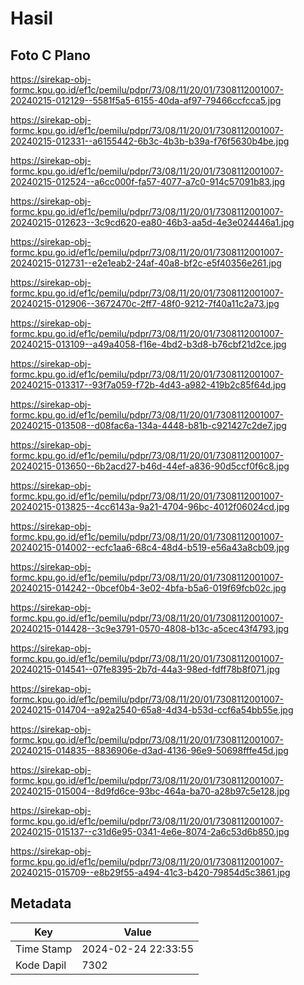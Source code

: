 # Hasil

## Foto C Plano

https://sirekap-obj-formc.kpu.go.id/ef1c/pemilu/pdpr/73/08/11/20/01/7308112001007-20240215-012129--5581f5a5-6155-40da-af97-79466ccfcca5.jpg

https://sirekap-obj-formc.kpu.go.id/ef1c/pemilu/pdpr/73/08/11/20/01/7308112001007-20240215-012331--a6155442-6b3c-4b3b-b39a-f76f5630b4be.jpg

https://sirekap-obj-formc.kpu.go.id/ef1c/pemilu/pdpr/73/08/11/20/01/7308112001007-20240215-012524--a6cc000f-fa57-4077-a7c0-914c57091b83.jpg

https://sirekap-obj-formc.kpu.go.id/ef1c/pemilu/pdpr/73/08/11/20/01/7308112001007-20240215-012623--3c9cd620-ea80-46b3-aa5d-4e3e024446a1.jpg

https://sirekap-obj-formc.kpu.go.id/ef1c/pemilu/pdpr/73/08/11/20/01/7308112001007-20240215-012731--e2e1eab2-24af-40a8-bf2c-e5f40356e261.jpg

https://sirekap-obj-formc.kpu.go.id/ef1c/pemilu/pdpr/73/08/11/20/01/7308112001007-20240215-012906--3672470c-2ff7-48f0-9212-7f40a11c2a73.jpg

https://sirekap-obj-formc.kpu.go.id/ef1c/pemilu/pdpr/73/08/11/20/01/7308112001007-20240215-013109--a49a4058-f16e-4bd2-b3d8-b76cbf21d2ce.jpg

https://sirekap-obj-formc.kpu.go.id/ef1c/pemilu/pdpr/73/08/11/20/01/7308112001007-20240215-013317--93f7a059-f72b-4d43-a982-419b2c85f64d.jpg

https://sirekap-obj-formc.kpu.go.id/ef1c/pemilu/pdpr/73/08/11/20/01/7308112001007-20240215-013508--d08fac6a-134a-4448-b81b-c921427c2de7.jpg

https://sirekap-obj-formc.kpu.go.id/ef1c/pemilu/pdpr/73/08/11/20/01/7308112001007-20240215-013650--6b2acd27-b46d-44ef-a836-90d5ccf0f6c8.jpg

https://sirekap-obj-formc.kpu.go.id/ef1c/pemilu/pdpr/73/08/11/20/01/7308112001007-20240215-013825--4cc6143a-9a21-4704-96bc-4012f06024cd.jpg

https://sirekap-obj-formc.kpu.go.id/ef1c/pemilu/pdpr/73/08/11/20/01/7308112001007-20240215-014002--ecfc1aa6-68c4-48d4-b519-e56a43a8cb09.jpg

https://sirekap-obj-formc.kpu.go.id/ef1c/pemilu/pdpr/73/08/11/20/01/7308112001007-20240215-014242--0bcef0b4-3e02-4bfa-b5a6-019f69fcb02c.jpg

https://sirekap-obj-formc.kpu.go.id/ef1c/pemilu/pdpr/73/08/11/20/01/7308112001007-20240215-014428--3c9e3791-0570-4808-b13c-a5cec43f4793.jpg

https://sirekap-obj-formc.kpu.go.id/ef1c/pemilu/pdpr/73/08/11/20/01/7308112001007-20240215-014541--07fe8395-2b7d-44a3-98ed-fdff78b8f071.jpg

https://sirekap-obj-formc.kpu.go.id/ef1c/pemilu/pdpr/73/08/11/20/01/7308112001007-20240215-014704--a92a2540-65a8-4d34-b53d-ccf6a54bb55e.jpg

https://sirekap-obj-formc.kpu.go.id/ef1c/pemilu/pdpr/73/08/11/20/01/7308112001007-20240215-014835--8836906e-d3ad-4136-96e9-50698fffe45d.jpg

https://sirekap-obj-formc.kpu.go.id/ef1c/pemilu/pdpr/73/08/11/20/01/7308112001007-20240215-015004--8d9fd6ce-93bc-464a-ba70-a28b97c5e128.jpg

https://sirekap-obj-formc.kpu.go.id/ef1c/pemilu/pdpr/73/08/11/20/01/7308112001007-20240215-015137--c31d6e95-0341-4e6e-8074-2a6c53d6b850.jpg

https://sirekap-obj-formc.kpu.go.id/ef1c/pemilu/pdpr/73/08/11/20/01/7308112001007-20240215-015709--e8b29f55-a494-41c3-b420-79854d5c3861.jpg


## Metadata

| Key        | Value               |
| ---------- | ------------------- |
| Time Stamp | 2024-02-24 22:33:55 |
| Kode Dapil | 7302                |



